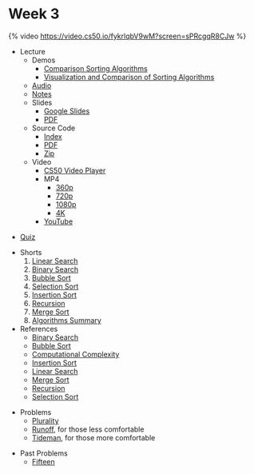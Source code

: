# Week 3

{% video https://video.cs50.io/fykrlqbV9wM?screen=sPRcgqR8CJw %}

- Lecture
    + Demos
        * [Comparison Sorting Algorithms](https://www.cs.usfca.edu/~galles/visualization/ComparisonSort.html)
        * [Visualization and Comparison of Sorting Algorithms](https://www.youtube.com/watch?v=ZZuD6iUe3Pc)
    * [Audio](https://cdn.cs50.net/2019/fall/lectures/3/lecture3.mp3.download)
    * [Notes](../../notes/3/)
    + Slides
        * [Google Slides](https://docs.google.com/presentation/d/17eT9MaZBUByTTlpkliT8kTg7AW1820xMIQg0HDd5NCk/edit?usp=sharing)
        * [PDF](https://cdn.cs50.net/2019/fall/lectures/3/lecture3.pdf)
    + Source Code
        * [Index](https://cdn.cs50.net/2019/fall/lectures/3/src3/)
        * [PDF](https://cdn.cs50.net/2019/fall/lectures/3/src3.pdf)
        * [Zip](https://cdn.cs50.net/2019/fall/lectures/3/src3.zip)
    + Video
        * [CS50 Video Player](https://video.cs50.io/fykrlqbV9wM?screen=sPRcgqR8CJw)
        + MP4
            * [360p](https://cdn.cs50.net/2019/fall/lectures/3/lecture3-360p.mp4.download)
            * [720p](https://cdn.cs50.net/2019/fall/lectures/3/lecture3-720p.mp4.download)
            * [1080p](https://cdn.cs50.net/2019/fall/lectures/3/lecture3-1080p.mp4.download)
            * [4K](https://cdn.cs50.net/2019/fall/lectures/3/lecture3-4k.mp4.download)
        * [YouTube](https://youtu.be/fykrlqbV9wM)
* [Quiz](../../quizzes/3/)
+ Shorts
    1. [Linear Search](https://www.youtube.com/watch?v=TwsgCHYmbbA)
    1. [Binary Search](https://www.youtube.com/watch?v=T98PIp4omUA)
    1. [Bubble Sort](https://www.youtube.com/watch?v=RT-hUXUWQ2I)
    1. [Selection Sort](https://www.youtube.com/watch?v=3hH8kTHFw2A)
    1. [Insertion Sort](https://www.youtube.com/watch?v=O0VbBkUvriI)
    1. [Recursion](https://www.youtube.com/watch?v=mz6tAJMVmfM)
    1. [Merge Sort](https://www.youtube.com/watch?v=Ns7tGNbtvV4)
    1. [Algorithms Summary](https://www.youtube.com/watch?v=ktWL3nN38ZA)
+ References
    * [Binary Search](../../references/binary_search.pdf)
    * [Bubble Sort](../../references/bubble_sort.pdf)
    * [Computational Complexity](../../references/computational_complexity.pdf)
    * [Insertion Sort](../../references/insertion_sort.pdf)
    * [Linear Search](../../references/linear_search.pdf)
    * [Merge Sort](../../references/merge_sort.pdf)
    * [Recursion](../../references/recursion.pdf)
    * [Selection Sort](../../references/selection_sort.pdf)
- Problems
    * [Plurality](../../psets/3/plurality/)
    * [Runoff](../../psets/3/runoff/), for those less comfortable
    * [Tideman](../../psets/3/tideman/), for those more comfortable
+ Past Problems
    * [Fifteen](https://docs.cs50.net/2019/ap/problems/fifteen/fifteen.html)
